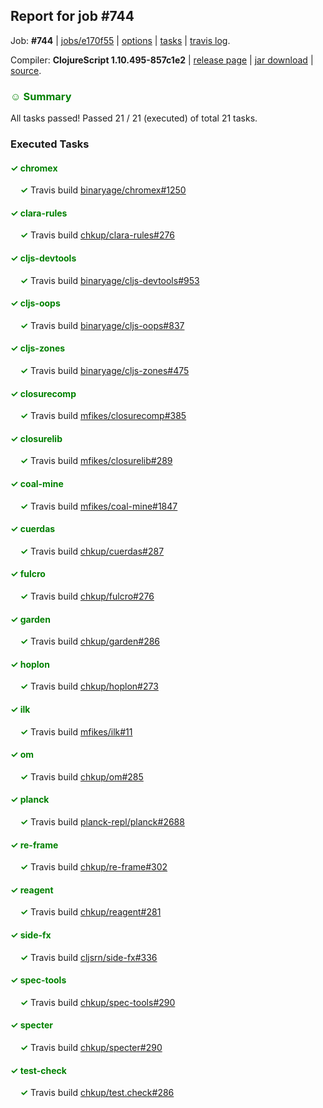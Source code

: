 ## Report for job #744

Job: **#744** | [jobs/e170f55](https://github.com/cljs-oss/canary/commit/e170f55edcf65e6f23f8817b9cc74bb0e48328c5) | [options](options.edn) | [tasks](tasks.edn) | [travis log](https://travis-ci.org/cljs-oss/canary/builds/472561474).

Compiler: **ClojureScript 1.10.495-857c1e2** | [release page](https://github.com/cljs-oss/canary/releases/tag/r1.10.495-857c1e2) | [jar download](https://github.com/cljs-oss/canary/releases/download/r1.10.495-857c1e2/clojurescript-1.10.495-857c1e2.jar) | [source](https://github.com/clojure/clojurescript/commit/857c1e2013d7e743fc46b398f72728d1be970aa3).

### <b style='color:green'>☺ Summary</b>

All tasks passed! Passed 21 / 21 (executed) of total 21 tasks.

### Executed Tasks

#### <b style='color:green'>&#x2713; chromex</b>
&nbsp;&nbsp;&nbsp;&nbsp;<b style='color:green'>&#x2713;</b> Travis build [binaryage/chromex#1250](https://travis-ci.org/binaryage/chromex/builds/472562296)<br>

#### <b style='color:green'>&#x2713; clara-rules</b>
&nbsp;&nbsp;&nbsp;&nbsp;<b style='color:green'>&#x2713;</b> Travis build [chkup/clara-rules#276](https://travis-ci.org/chkup/clara-rules/builds/472562298)<br>

#### <b style='color:green'>&#x2713; cljs-devtools</b>
&nbsp;&nbsp;&nbsp;&nbsp;<b style='color:green'>&#x2713;</b> Travis build [binaryage/cljs-devtools#953](https://travis-ci.org/binaryage/cljs-devtools/builds/472562300)<br>

#### <b style='color:green'>&#x2713; cljs-oops</b>
&nbsp;&nbsp;&nbsp;&nbsp;<b style='color:green'>&#x2713;</b> Travis build [binaryage/cljs-oops#837](https://travis-ci.org/binaryage/cljs-oops/builds/472562302)<br>

#### <b style='color:green'>&#x2713; cljs-zones</b>
&nbsp;&nbsp;&nbsp;&nbsp;<b style='color:green'>&#x2713;</b> Travis build [binaryage/cljs-zones#475](https://travis-ci.org/binaryage/cljs-zones/builds/472562304)<br>

#### <b style='color:green'>&#x2713; closurecomp</b>
&nbsp;&nbsp;&nbsp;&nbsp;<b style='color:green'>&#x2713;</b> Travis build [mfikes/closurecomp#385](https://travis-ci.org/mfikes/closurecomp/builds/472562306)<br>

#### <b style='color:green'>&#x2713; closurelib</b>
&nbsp;&nbsp;&nbsp;&nbsp;<b style='color:green'>&#x2713;</b> Travis build [mfikes/closurelib#289](https://travis-ci.org/mfikes/closurelib/builds/472562308)<br>

#### <b style='color:green'>&#x2713; coal-mine</b>
&nbsp;&nbsp;&nbsp;&nbsp;<b style='color:green'>&#x2713;</b> Travis build [mfikes/coal-mine#1847](https://travis-ci.org/mfikes/coal-mine/builds/472562315)<br>

#### <b style='color:green'>&#x2713; cuerdas</b>
&nbsp;&nbsp;&nbsp;&nbsp;<b style='color:green'>&#x2713;</b> Travis build [chkup/cuerdas#287](https://travis-ci.org/chkup/cuerdas/builds/472562340)<br>

#### <b style='color:green'>&#x2713; fulcro</b>
&nbsp;&nbsp;&nbsp;&nbsp;<b style='color:green'>&#x2713;</b> Travis build [chkup/fulcro#276](https://travis-ci.org/chkup/fulcro/builds/472562342)<br>

#### <b style='color:green'>&#x2713; garden</b>
&nbsp;&nbsp;&nbsp;&nbsp;<b style='color:green'>&#x2713;</b> Travis build [chkup/garden#286](https://travis-ci.org/chkup/garden/builds/472562344)<br>

#### <b style='color:green'>&#x2713; hoplon</b>
&nbsp;&nbsp;&nbsp;&nbsp;<b style='color:green'>&#x2713;</b> Travis build [chkup/hoplon#273](https://travis-ci.org/chkup/hoplon/builds/472562351)<br>

#### <b style='color:green'>&#x2713; ilk</b>
&nbsp;&nbsp;&nbsp;&nbsp;<b style='color:green'>&#x2713;</b> Travis build [mfikes/ilk#11](https://travis-ci.org/mfikes/ilk/builds/472562353)<br>

#### <b style='color:green'>&#x2713; om</b>
&nbsp;&nbsp;&nbsp;&nbsp;<b style='color:green'>&#x2713;</b> Travis build [chkup/om#285](https://travis-ci.org/chkup/om/builds/472562371)<br>

#### <b style='color:green'>&#x2713; planck</b>
&nbsp;&nbsp;&nbsp;&nbsp;<b style='color:green'>&#x2713;</b> Travis build [planck-repl/planck#2688](https://travis-ci.org/planck-repl/planck/builds/472562375)<br>

#### <b style='color:green'>&#x2713; re-frame</b>
&nbsp;&nbsp;&nbsp;&nbsp;<b style='color:green'>&#x2713;</b> Travis build [chkup/re-frame#302](https://travis-ci.org/chkup/re-frame/builds/472562363)<br>

#### <b style='color:green'>&#x2713; reagent</b>
&nbsp;&nbsp;&nbsp;&nbsp;<b style='color:green'>&#x2713;</b> Travis build [chkup/reagent#281](https://travis-ci.org/chkup/reagent/builds/472562365)<br>

#### <b style='color:green'>&#x2713; side-fx</b>
&nbsp;&nbsp;&nbsp;&nbsp;<b style='color:green'>&#x2713;</b> Travis build [cljsrn/side-fx#336](https://travis-ci.org/cljsrn/side-fx/builds/472562393)<br>

#### <b style='color:green'>&#x2713; spec-tools</b>
&nbsp;&nbsp;&nbsp;&nbsp;<b style='color:green'>&#x2713;</b> Travis build [chkup/spec-tools#290](https://travis-ci.org/chkup/spec-tools/builds/472562403)<br>

#### <b style='color:green'>&#x2713; specter</b>
&nbsp;&nbsp;&nbsp;&nbsp;<b style='color:green'>&#x2713;</b> Travis build [chkup/specter#290](https://travis-ci.org/chkup/specter/builds/472562399)<br>

#### <b style='color:green'>&#x2713; test-check</b>
&nbsp;&nbsp;&nbsp;&nbsp;<b style='color:green'>&#x2713;</b> Travis build [chkup/test.check#286](https://travis-ci.org/chkup/test.check/builds/472562410)<br>